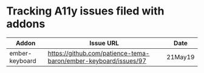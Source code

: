 # Tracking A11y issues filed with addons

| Addon   |      Issue URL      |  Date |
|----------|-------------|------|
| ember-keyboard |  https://github.com/patience-tema-baron/ember-keyboard/issues/97 | 21May19 |
